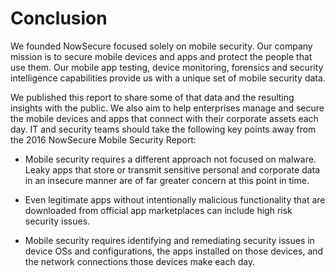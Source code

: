 # Conclusion

We founded NowSecure focused solely on mobile security. Our company mission is to secure mobile devices and apps and protect the people that use them. Our mobile app testing, device monitoring, forensics and security intelligence capabilities provide us with a unique set of mobile security data.

We published this report to share some of that data and the resulting insights with the public. We also aim to help enterprises manage and secure the mobile devices and apps that connect with their corporate assets each day. IT and security teams should take the following key points away from the 2016 NowSecure Mobile Security Report:

* Mobile security requires a different approach not focused on malware. Leaky apps that store or transmit sensitive personal and corporate data in an insecure manner are of far greater concern at this point in time.

* Even legitimate apps without intentionally malicious functionality that are downloaded from official app marketplaces can include high risk security issues.

* Mobile security requires identifying and remediating security issues in device OSs and configurations, the apps installed on those devices, and the network connections those devices make each day.

